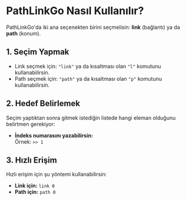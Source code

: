 # PathLinkGo Nasıl Kullanılır?

PathLinkGo'da iki ana seçenekten birini seçmelisin: **link** (bağlantı) ya da **path** (konum).

## 1. Seçim Yapmak
- Link seçmek için: `"link"` ya da kısaltması olan `"l"` komutunu kullanabilirsin.  
- Path seçmek için: `"path"` ya da kısaltması olan `"p"` komutunu kullanabilirsin.  

## 2. Hedef Belirlemek
Seçim yaptıktan sonra gitmek istediğin listede hangi eleman olduğunu belirtmen gerekiyor:  
- **İndeks numarasını yazabilirsin:**  
  Örnek: `>> 1`  

## 3. Hızlı Erişim
Hızlı erişim için şu yöntemi kullanabilirsin:  
- **Link için:** `link 0`  
- **Path için:** `path 0`  